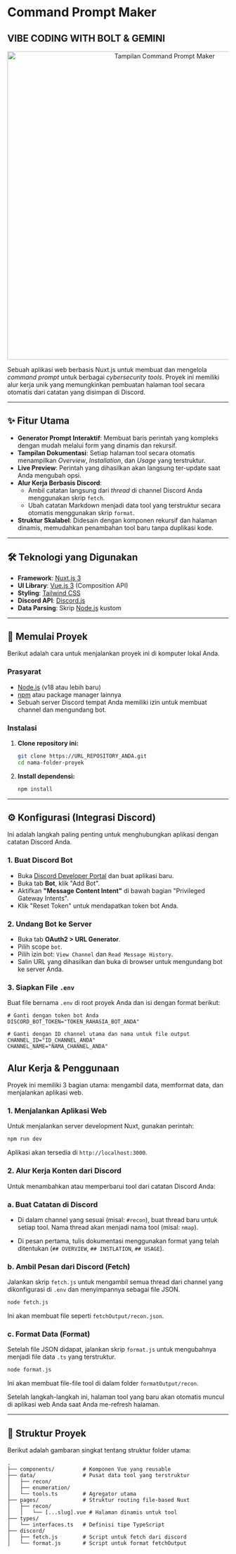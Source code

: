 # Command Prompt Maker
## VIBE CODING WITH BOLT & GEMINI

<p align="center">
  <img src="URL_SCREENSHOT_PROYEK_ANDA" alt="Tampilan Command Prompt Maker" width="700"/>
</p>

Sebuah aplikasi web berbasis Nuxt.js untuk membuat dan mengelola *command prompt* untuk berbagai *cybersecurity tools*. Proyek ini memiliki alur kerja unik yang memungkinkan pembuatan halaman tool secara otomatis dari catatan yang disimpan di Discord.

---

## ✨ Fitur Utama

-   **Generator Prompt Interaktif**: Membuat baris perintah yang kompleks dengan mudah melalui form yang dinamis dan rekursif.
-   **Tampilan Dokumentasi**: Setiap halaman tool secara otomatis menampilkan *Overview*, *Installation*, dan *Usage* yang terstruktur.
-   **Live Preview**: Perintah yang dihasilkan akan langsung ter-update saat Anda mengubah opsi.
-   **Alur Kerja Berbasis Discord**:
    -   Ambil catatan langsung dari *thread* di channel Discord Anda menggunakan skrip `fetch`.
    -   Ubah catatan Markdown menjadi data tool yang terstruktur secara otomatis menggunakan skrip `format`.
-   **Struktur Skalabel**: Didesain dengan komponen rekursif dan halaman dinamis, memudahkan penambahan tool baru tanpa duplikasi kode.

---

## 🛠️ Teknologi yang Digunakan

-   **Framework**: [Nuxt.js 3](https://nuxt.com/)
-   **UI Library**: [Vue.js 3](https://vuejs.org/) (Composition API)
-   **Styling**: [Tailwind CSS](https://tailwindcss.com/)
-   **Discord API**: [Discord.js](https://discord.js.org/)
-   **Data Parsing**: Skrip [Node.js](https://nodejs.org/) kustom

---

## 🚀 Memulai Proyek

Berikut adalah cara untuk menjalankan proyek ini di komputer lokal Anda.

### Prasyarat

-   [Node.js](https://nodejs.org/en/) (v18 atau lebih baru)
-   [npm](https://www.npmjs.com/) atau package manager lainnya
-   Sebuah server Discord tempat Anda memiliki izin untuk membuat channel dan mengundang bot.

### Instalasi

1.  **Clone repository ini:**
    ```bash
    git clone https://URL_REPOSITORY_ANDA.git
    cd nama-folder-proyek
    ```

2.  **Install dependensi:**
    ```bash
    npm install
    ```

---

## ⚙️ Konfigurasi (Integrasi Discord)

Ini adalah langkah paling penting untuk menghubungkan aplikasi dengan catatan Discord Anda.

### 1. Buat Discord Bot

-   Buka [Discord Developer Portal](https://discord.com/developers/applications) dan buat aplikasi baru.
-   Buka tab **Bot**, klik "Add Bot".
-   Aktifkan **"Message Content Intent"** di bawah bagian "Privileged Gateway Intents".
-   Klik "Reset Token" untuk mendapatkan token bot Anda.

### 2. Undang Bot ke Server

-   Buka tab **OAuth2 > URL Generator**.
-   Pilih scope `bot`.
-   Pilih izin bot: `View Channel` dan `Read Message History`.
-   Salin URL yang dihasilkan dan buka di browser untuk mengundang bot ke server Anda.

### 3. Siapkan File `.env`

Buat file bernama `.env` di root proyek Anda dan isi dengan format berikut:

```env
# Ganti dengan token bot Anda
DISCORD_BOT_TOKEN="TOKEN_RAHASIA_BOT_ANDA"

# Ganti dengan ID channel utama dan nama untuk file output
CHANNEL_ID="ID_CHANNEL_ANDA"
CHANNEL_NAME="NAMA_CHANNEL_ANDA"
```

## Alur Kerja & Penggunaan

Proyek ini memiliki 3 bagian utama: mengambil data, memformat data, dan menjalankan aplikasi web.

### 1. Menjalankan Aplikasi Web

Untuk menjalankan server development Nuxt, gunakan perintah:

```Bash
npm run dev
```

Aplikasi akan tersedia di `http://localhost:3000`.

### 2. Alur Kerja Konten dari Discord

Untuk menambahkan atau memperbarui tool dari catatan Discord Anda:

### a. Buat Catatan di Discord

- Di dalam channel yang sesuai (misal: `#recon`), buat thread baru untuk setiap tool. Nama thread akan menjadi nama tool (misal: `nmap`).

- Di pesan pertama, tulis dokumentasi menggunakan format yang telah ditentukan (`## OVERVIEW`, `## INSTLATION`, `## USAGE`).

### b. Ambil Pesan dari Discord (Fetch)

Jalankan skrip `fetch.js` untuk mengambil semua thread dari channel yang dikonfigurasi di `.env` dan menyimpannya sebagai file JSON.

```Bash
node fetch.js 
```

Ini akan membuat file seperti `fetchOutput/recon.json`.

### c. Format Data (Format)

Setelah file JSON didapat, jalankan skrip `format.js` untuk mengubahnya menjadi file data `.ts` yang terstruktur.

```Bash
node format.js
```

Ini akan membuat file-file tool di dalam folder `formatOutput/recon`.

Setelah langkah-langkah ini, halaman tool yang baru akan otomatis muncul di aplikasi web Anda saat Anda me-refresh halaman.

--- 

##  📁 Struktur Proyek
Berikut adalah gambaran singkat tentang struktur folder utama:

```
.
├── components/         # Komponen Vue yang reusable 
├── data/               # Pusat data tool yang terstruktur
│   ├── recon/
│   ├── enumeration/
│   └── tools.ts        # Agregator utama
├── pages/              # Struktur routing file-based Nuxt
│   ├── recon/
│   │   └── [...slug].vue # Halaman dinamis untuk tool
├── types/
│   └── interfaces.ts   # Definisi tipe TypeScript
├── discord/            
│   ├── fetch.js        # Script untuk fetch dari discord
│   └── format.js       # Script untuk format fetchOutput
```